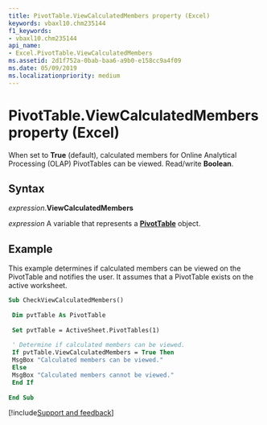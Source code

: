 ```yaml
---
title: PivotTable.ViewCalculatedMembers property (Excel)
keywords: vbaxl10.chm235144
f1_keywords:
- vbaxl10.chm235144
api_name:
- Excel.PivotTable.ViewCalculatedMembers
ms.assetid: 2d1f752a-0bab-baa6-a9b0-e158cc9a4f09
ms.date: 05/09/2019
ms.localizationpriority: medium
---
```



# PivotTable.ViewCalculatedMembers property (Excel)

When set to **True** (default), calculated members for Online Analytical Processing (OLAP) PivotTables can be viewed. Read/write **Boolean**.


## Syntax

_expression_.**ViewCalculatedMembers**

_expression_ A variable that represents a **[PivotTable](Excel.PivotTable.md)** object.


## Example

This example determines if calculated members can be viewed on the PivotTable and notifies the user. It assumes that a PivotTable exists on the active worksheet.

```vb
Sub CheckViewCalculatedMembers() 
 
 Dim pvtTable As PivotTable 
 
 Set pvtTable = ActiveSheet.PivotTables(1) 
 
 ' Determine if calculated members can be viewed. 
 If pvtTable.ViewCalculatedMembers = True Then 
 MsgBox "Calculated members can be viewed." 
 Else 
 MsgBox "Calculated members cannot be viewed." 
 End If 
 
End Sub
```




[!include[Support and feedback](~/includes/feedback-boilerplate.md)]